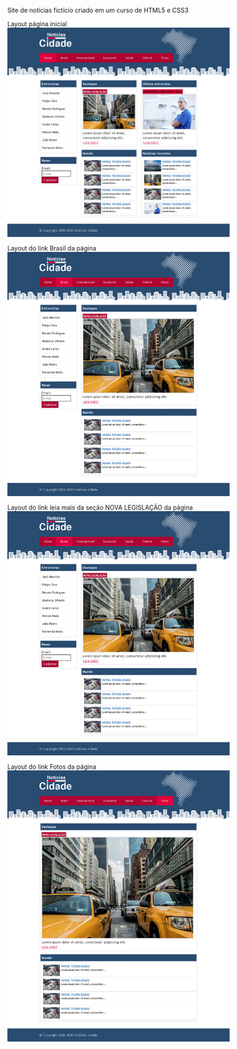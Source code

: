 Site de notícias fictício criado em um curso de HTML5 e CSS3

Layout página inicial
![Site de notícias](https://github.com/DeangellesES/Site_de_noticias_ficticio-HTML5-CSS3/blob/master/site-noticias-ficticio.png)



Layout do link Brasil da página
![brasil](https://github.com/DeangellesES/Site_de_noticias_ficticio-HTML5-CSS3/blob/master/brasil.png)



Layout do link leia mais da seção NOVA LEGISLAÇÃO da página 
![nova legislação](https://github.com/DeangellesES/Site_de_noticias_ficticio-HTML5-CSS3/blob/master/brasil.png)



Layout do link Fotos da página
![fotos](https://github.com/DeangellesES/Site_de_noticias_ficticio-HTML5-CSS3/blob/master/fotos.png)

